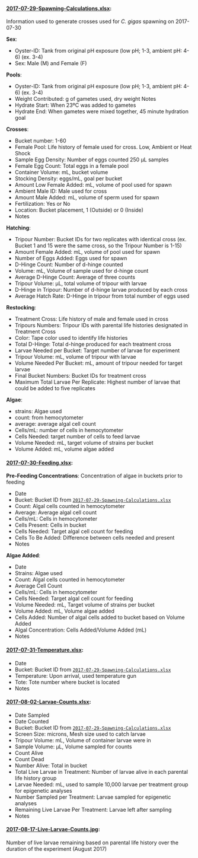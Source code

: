 #### **[2017-07-29-Spawning-Calculations.xlsx](https://github.com/RobertsLab/project-oyster-oa/blob/master/data/Manchester/2017-07-30-Pacific-Oyster-Larvae/2017-08-17-Live-Larvae-Counts.jpg)**:
Information used to generate crosses used for *C. gigas* spawning on 2017-07-30

**Sex**:

- Oyster-ID: Tank from original pH exposure (low pH; 1-3, ambient pH: 4-6) (ex. 3-4)
- Sex: Male (M) and Female (F)

**Pools**:

- Oyster-ID: Tank from original pH exposure (low pH; 1-3, ambient pH: 4-6) (ex. 3-4)
- Weight Contributed: g of gametes used, dry weight
Notes
- Hydrate Start: When 23ºC was added to gametes
- Hydrate End: When gametes were mixed together, 45 minute hydration goal

**Crosses**:

- Bucket number: 1-60
- Female Pool: Life history of female used for cross. Low, Ambient or Heat Shock
- Sample Egg Density: Number of eggs counted 250 µL samples
- Female Egg Count: Total eggs in a female pool
- Container Volume: mL, bucket volume
- Stocking Density: eggs/mL, goal per bucket
- Amount Low Female Added: mL, volume of pool used for spawn
- Ambient Male ID: Male used for cross
- Amount Male Added: mL, volume of sperm used for spawn
- Fertilization: Yes or No
- Location: Bucket placement, 1 (Outside) or 0 (Inside)
- Notes

**Hatching**:

- Tripour Number: Bucket IDs for two replicates with identical cross (ex. Bucket 1 and 15 were the same cross, so the Tripour Number is 1-15)
- Amount Female Added: mL, volume of pool used for spawn
- Number of Eggs Added: Eggs used for spawn
- D-Hinge Count: Number of d-hinge counted
- Volume: mL, Volume of sample used for d-hinge count
- Average D-Hinge Count: Average of three counts
- Tripour Volume: µL, total volume of tripour with larvae
- D-Hinge in Tripour: Number of d-hinge larvae produced by each cross
- Average Hatch Rate: D-Hinge in tripour from total number of eggs used

**Restocking**:

- Treatment Cross: Life history of male and female used in cross
- Tripours Numbers: Tripour IDs with parental life histories designated in Treatment Cross
- Color: Tape color used to identify life histories
- Total D-Hinge: Total d-hinge produced for each treatment cross
- Larvae Needed per Bucket: Target number of larvae for experiment
- Tripour Volume: mL, volume of tripour with larvae
- Volume Needed Per Bucket: mL, amount of tripour needed for target larvae
- Final Bucket Numbers: Bucket IDs for treatment cross
- Maximum Total Larvae Per Replicate: Highest number of larvae that could be added to five replicates

**Algae**:

- strains: Algae used
- count: from hemocytometer
- average: average algal cell count
- Cells/mL: number of cells in hemocytometer
- Cells Needed: target number of cells to feed larvae
- Volume Needed: mL, target volume of strains per bucket
- Volume Added: mL, volume algae added

#### **[2017-07-30-Feeding.xlsx](https://github.com/RobertsLab/project-oyster-oa/blob/master/data/Manchester/2017-07-30-Pacific-Oyster-Larvae/2017-07-30-Feeding.xlsx)**:

**Pre-Feeding Concentrations**:
Concentration of algae in buckets prior to feeding

- Date
- Bucket: Bucket ID from [`2017-07-29-Spawning-Calculations.xlsx`](https://github.com/RobertsLab/project-oyster-oa/blob/master/data/Manchester/2017-07-30-Pacific-Oyster-Larvae/2017-08-17-Live-Larvae-Counts.jpg)
- Count: Algal cells counted in hemocytometer
- Average: Average algal cell count
- Cells/mL: Cells in hemocytometer
- Cells Present: Cells in bucket
- Cells Needed: Target algal cell count for feeding
- Cells To Be Added: Difference between cells needed and present
- Notes

**Algae Added**:

- Date
- Strains: Algae used
- Count: Algal cells counted in hemocytometer
- Average Cell Count
- Cells/mL: Cells in hemocytometer
- Cells Needed: Target algal cell count for feeding
- Volume Needed: mL, Target volume of strains per bucket
- Volume Added: mL, Volume algae added
- Cells Added: Number of algal cells added to bucket based on Volume Added
- Algal Concentration: Cells Added/Volume Added (mL)
- Notes

#### **[2017-07-31-Temperature.xlsx](https://github.com/RobertsLab/project-oyster-oa/blob/master/data/Manchester/2017-07-30-Pacific-Oyster-Larvae/2017-07-31-Temperature.xlsx)**:

- Date
- Bucket: Bucket ID from [`2017-07-29-Spawning-Calculations.xlsx`](https://github.com/RobertsLab/project-oyster-oa/blob/master/data/Manchester/2017-07-30-Pacific-Oyster-Larvae/2017-08-17-Live-Larvae-Counts.jpg)
- Temperature: Upon arrival, used temperature gun
- Tote: Tote number where bucket is located
- Notes

#### **[2017-08-02-Larvae-Counts.xlsx](https://github.com/RobertsLab/project-oyster-oa/blob/master/data/Manchester/2017-07-30-Pacific-Oyster-Larvae/2017-08-02-Larvae-Counts.xlsx)**:

- Date Sampled
- Date Counted
- Bucket: Bucket ID from [`2017-07-29-Spawning-Calculations.xlsx`](https://github.com/RobertsLab/project-oyster-oa/blob/master/data/Manchester/2017-07-30-Pacific-Oyster-Larvae/2017-08-17-Live-Larvae-Counts.jpg)
- Screen Size: microns, Mesh size used to catch larvae
- Tripour Volume: mL, Volume of container larvae were in
- Sample Volume: µL, Volume sampled for counts
- Count Alive
- Count Dead
- Number Alive: Total in bucket
- Total Live Larvae in Treatment: Number of larvae alive in each parental life history group
- Larvae Needed: mL, used to sample 10,000 larvae per treatment group for epigenetic analyses
- Number Sampled per Treatment: Larvae sampled for epigenetic analyses
- Remaining Live Larvae Per Treatment: Larvae left after sampling
- Notes

#### **[2017-08-17-Live-Larvae-Counts.jpg](https://github.com/RobertsLab/project-oyster-oa/blob/master/data/Manchester/2017-07-30-Pacific-Oyster-Larvae/2017-08-17-Live-Larvae-Counts.jpg)**:

Number of live larvae remaining based on parental life history over the duration of the experiment (August 2017)
